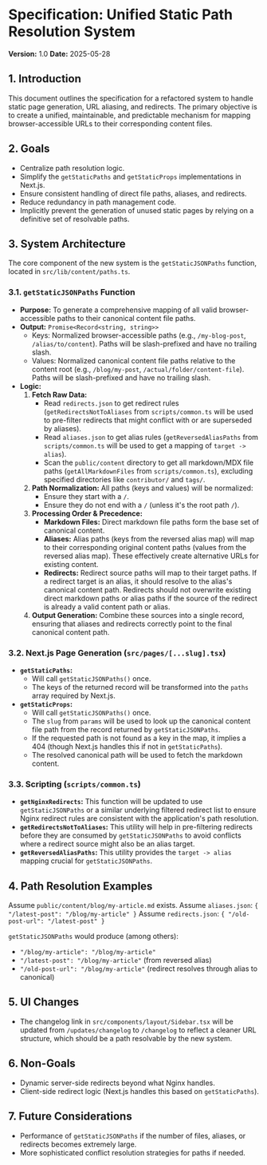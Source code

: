 # Specification: Unified Static Path Resolution System

**Version:** 1.0
**Date:** 2025-05-28

## 1. Introduction

This document outlines the specification for a refactored system to handle static page generation, URL aliasing, and redirects. The primary objective is to create a unified, maintainable, and predictable mechanism for mapping browser-accessible URLs to their corresponding content files.

## 2. Goals

- Centralize path resolution logic.
- Simplify the `getStaticPaths` and `getStaticProps` implementations in Next.js.
- Ensure consistent handling of direct file paths, aliases, and redirects.
- Reduce redundancy in path management code.
- Implicitly prevent the generation of unused static pages by relying on a definitive set of resolvable paths.

## 3. System Architecture

The core component of the new system is the `getStaticJSONPaths` function, located in `src/lib/content/paths.ts`.

### 3.1. `getStaticJSONPaths` Function

- **Purpose:** To generate a comprehensive mapping of all valid browser-accessible paths to their canonical content file paths.
- **Output:** `Promise<Record<string, string>>`
  - Keys: Normalized browser-accessible paths (e.g., `/my-blog-post`, `/alias/to/content`). Paths will be slash-prefixed and have no trailing slash.
  - Values: Normalized canonical content file paths relative to the content root (e.g., `/blog/my-post`, `/actual/folder/content-file`). Paths will be slash-prefixed and have no trailing slash.
- **Logic:**
  1.  **Fetch Raw Data:**
      - Read `redirects.json` to get redirect rules (`getRedirectsNotToAliases` from `scripts/common.ts` will be used to pre-filter redirects that might conflict with or are superseded by aliases).
      - Read `aliases.json` to get alias rules (`getReversedAliasPaths` from `scripts/common.ts` will be used to get a mapping of `target -> alias`).
      - Scan the `public/content` directory to get all markdown/MDX file paths (`getAllMarkdownFiles` from `scripts/common.ts`), excluding specified directories like `contributor/` and `tags/`.
  2.  **Path Normalization:** All paths (keys and values) will be normalized:
      - Ensure they start with a `/`.
      - Ensure they do not end with a `/` (unless it's the root path `/`).
  3.  **Processing Order & Precedence:**
      - **Markdown Files:** Direct markdown file paths form the base set of canonical content.
      - **Aliases:** Alias paths (keys from the reversed alias map) will map to their corresponding original content paths (values from the reversed alias map). These effectively create alternative URLs for existing content.
      - **Redirects:** Redirect source paths will map to their target paths. If a redirect target is an alias, it should resolve to the alias's canonical content path. Redirects should not overwrite existing direct markdown paths or alias paths if the source of the redirect is already a valid content path or alias.
  4.  **Output Generation:** Combine these sources into a single record, ensuring that aliases and redirects correctly point to the final canonical content path.

### 3.2. Next.js Page Generation (`src/pages/[...slug].tsx`)

- **`getStaticPaths`:**
  - Will call `getStaticJSONPaths()` once.
  - The keys of the returned record will be transformed into the `paths` array required by Next.js.
- **`getStaticProps`:**
  - Will call `getStaticJSONPaths()` once.
  - The `slug` from `params` will be used to look up the canonical content file path from the record returned by `getStaticJSONPaths`.
  - If the requested path is not found as a key in the map, it implies a 404 (though Next.js handles this if not in `getStaticPaths`).
  - The resolved canonical path will be used to fetch the markdown content.

### 3.3. Scripting (`scripts/common.ts`)

- **`getNginxRedirects`:** This function will be updated to use `getStaticJSONPaths` or a similar underlying filtered redirect list to ensure Nginx redirect rules are consistent with the application's path resolution.
- **`getRedirectsNotToAliases`:** This utility will help in pre-filtering redirects before they are consumed by `getStaticJSONPaths` to avoid conflicts where a redirect source might also be an alias target.
- **`getReversedAliasPaths`:** This utility provides the `target -> alias` mapping crucial for `getStaticJSONPaths`.

## 4. Path Resolution Examples

Assume `public/content/blog/my-article.md` exists.
Assume `aliases.json`: `{ "/latest-post": "/blog/my-article" }`
Assume `redirects.json`: `{ "/old-post-url": "/latest-post" }`

`getStaticJSONPaths` would produce (among others):

- `"/blog/my-article": "/blog/my-article"`
- `"/latest-post": "/blog/my-article"` (from reversed alias)
- `"/old-post-url": "/blog/my-article"` (redirect resolves through alias to canonical)

## 5. UI Changes

- The changelog link in `src/components/layout/Sidebar.tsx` will be updated from `/updates/changelog` to `/changelog` to reflect a cleaner URL structure, which should be a path resolvable by the new system.

## 6. Non-Goals

- Dynamic server-side redirects beyond what Nginx handles.
- Client-side redirect logic (Next.js handles this based on `getStaticPaths`).

## 7. Future Considerations

- Performance of `getStaticJSONPaths` if the number of files, aliases, or redirects becomes extremely large.
- More sophisticated conflict resolution strategies for paths if needed.
